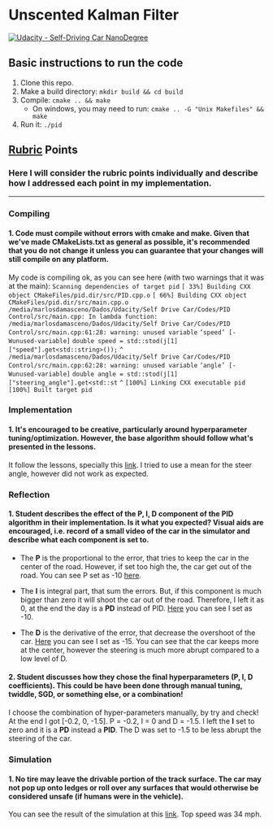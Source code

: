 # Unscented Kalman Filter
[![Udacity - Self-Driving Car NanoDegree](https://s3.amazonaws.com/udacity-sdc/github/shield-carnd.svg)](http://www.udacity.com/drive)


[//]: # (Image References)
[image1]: ./images/image1.png

## Basic instructions to run the code
1. Clone this repo.
2. Make a build directory: `mkdir build && cd build`
3. Compile: `cmake .. && make`
   * On windows, you may need to run: `cmake .. -G "Unix Makefiles" && make`
4. Run it: `./pid `

## [Rubric](https://review.udacity.com/#!/rubrics/824/view) Points
### Here I will consider the rubric points individually and describe how I addressed each point in my implementation.
---

### Compiling

#### 1. Code must compile without errors with cmake and make. Given that we've made CMakeLists.txt as general as possible, it's recommended that you do not change it unless you can guarantee that your changes will still compile on any platform.
My code is compiling ok, as you can see here (with two warnings that it was at the main):
`Scanning dependencies of target pid`
`[ 33%] Building CXX object CMakeFiles/pid.dir/src/PID.cpp.o`
`[ 66%] Building CXX object CMakeFiles/pid.dir/src/main.cpp.o`
`/media/marlosdamasceno/Dados/Udacity/Self Drive Car/Codes/PID Control/src/main.cpp: In lambda function:`
`/media/marlosdamasceno/Dados/Udacity/Self Drive Car/Codes/PID Control/src/main.cpp:61:28: warning: unused variable` `‘speed’ [-Wunused-variable]`
`double speed = std::stod(j[1]["speed"].get<std::string>());`
`^`
`/media/marlosdamasceno/Dados/Udacity/Self Drive Car/Codes/PID Control/src/main.cpp:62:28: warning: unused variable` `‘angle’ [-Wunused-variable]`
`double angle = std::stod(j[1]["steering_angle"].get<std::st`
`^`
`[100%] Linking CXX executable pid`
`[100%] Built target pid`


### Implementation

#### 1. It's encouraged to be creative, particularly around hyperparameter tuning/optimization. However, the base algorithm should follow what's presented in the lessons.
It follow the lessons, specially this [link](https://youtu.be/YamBuzDjrs8). I tried to use a mean for the steer angle, however did not work as expected.

### Reflection

#### 1. Student describes the effect of the P, I, D component of the PID algorithm in their implementation. Is it what you expected? Visual aids are encouraged, i.e. record of a small video of the car in the simulator and describe what each component is set to.
- The **P** is the proportional to the error, that tries to keep the car in the center of the road. However, if set too high the, the car get out of the road. You can see P set as -10 [here](hhttps://youtu.be/UYgCRVD6yjQ).

- The **I** is integral part, that sum the errors. But, if this component is much bigger than zero it will shoot the car out of the road. Therefore, I left it as 0, at the end the day is a **PD** instead of PID. [Here](https://youtu.be/ArEBaDgy0v8) you can see I set as -10.

- The **D** is the derivative of the error, that decrease the overshoot of the car. [Here](https://youtu.be/aM5LFEU51Yw) you can see I set as -15. You can see that the car keeps more at the center, however the steering is much more abrupt compared to a low level of D.

#### 2. Student discusses how they chose the final hyperparameters (P, I, D coefficients). This could be have been done through manual tuning, twiddle, SGD, or something else, or a combination!
I choose the combination of hyper-parameters manually, by try and check! At the end I got [-0.2, 0, -1.5]. P = -0.2, I = 0 and D = -1.5. I left the **I** set to zero and it is a **PD** instead a **PID**. The D was set to -1.5 to be less abrupt the steering of the car.

### Simulation

#### 1. No tire may leave the drivable portion of the track surface. The car may not pop up onto ledges or roll over any surfaces that would otherwise be considered unsafe (if humans were in the vehicle).
You can see the result of the simulation at this [link](https://youtu.be/Yb-jjXB7cPQ). Top speed was 34 mph.

